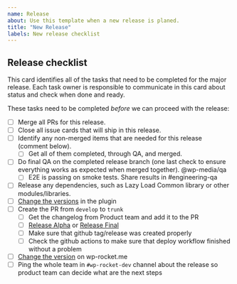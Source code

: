 ```yaml
---
name: Release
about: Use this template when a new release is planed.
title: "New Release"
labels: New release checklist
---
```


## Release checklist

This card identifies all of the tasks that need to be completed for the major release. Each task owner is responsible to communicate in this card about status and check when done and ready.

These tasks need to be completed *before* we can proceed with the release:

- [ ]  Merge all PRs for this release.
- [ ]  Close all issue cards that will ship in this release.
- [ ]  Identify any non-merged items that are needed for this release (comment below).
    - [ ]  Get all of them completed, through QA, and merged.
- [ ]  Do final QA on the completed release branch (one last check to ensure everything works as expected when merged together). @wp-media/qa
    - [ ]  E2E is passing on smoke tests. Share results in #engineering-qa
- [ ]  Release any dependencies, such as Lazy Load Common library or other modules/libraries.
- [ ]  [Change the versions](https://www.notion.so/Release-a-new-version-of-WP-Rocket-c197d3ca7bad4765810c83f4f1a4fb6f?pvs=21) in the plugin
- [ ]  Create the PR from `develop` to `trunk`
    - [ ]  Get the changelog from Product team and add it to the PR
    - [ ]  [Release Alpha](https://www.notion.so/Release-a-new-version-of-WP-Rocket-c197d3ca7bad4765810c83f4f1a4fb6f?pvs=21) or [Release Final](https://www.notion.so/Release-a-new-version-of-WP-Rocket-c197d3ca7bad4765810c83f4f1a4fb6f?pvs=21)
    - [ ]  Make sure that github tag/release was created properly
    - [ ]  Check the github actions to make sure that deploy workflow finished without a problem
- [ ]  [Change the version](https://www.notion.so/Release-a-new-version-of-WP-Rocket-c197d3ca7bad4765810c83f4f1a4fb6f?pvs=21) on wp-rocket.me
- [ ]  Ping the whole team in `#wp-rocket-dev` channel about the release so product team can decide what are the next steps
